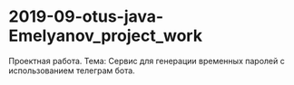# 2019-09-otus-java-Emelyanov_project_work
Проектная работа. Тема: Сервис для генерации временных паролей с использованием телеграм бота.
